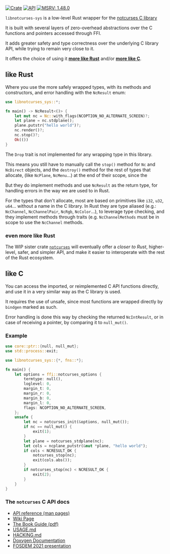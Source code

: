 [![Crate](https://img.shields.io/crates/v/libnotcurses-sys.svg)](https://crates.io/crates/libnotcurses-sys)
[![API](https://docs.rs/libnotcurses-sys/badge.svg)](https://dankamongmen.github.io/notcurses/rustdoc/libnotcurses_sys/)
[![MSRV: 1.48.0](https://flat.badgen.net/badge/MSRV/1.48.0/purple)](https://blog.rust-lang.org/2020/11/19/Rust-1.48.html)

`libnotcurses-sys` is a low-level Rust wrapper for the
[notcurses C library](https://www.github.com/dankamongmen/notcurses/)

It is built with several layers of zero-overhead abstractions
over the C functions and pointers accessed through FFI.

It adds greater safety and type correctness over the underlying C library API,
while trying to remain very close to it.

It offers the choice of using it [**more like Rust**](#like-rust)
and/or [**more like C**](#like-C).

## like Rust

Where you use the more safely wrapped types, with its methods and constructors,
and error handling with the `NcResult` enum:

```rust
use libnotcurses_sys::*;

fn main() -> NcResult<()> {
    let mut nc = Nc::with_flags(NCOPTION_NO_ALTERNATE_SCREEN)?;
    let plane = nc.stdplane();
    plane.putstr("hello world")?;
    nc.render()?;
    nc.stop()?;
    Ok(())
}
```

The `Drop` trait is not implemented for any wrapping type in this library.

This means you still have to manually call the `stop()` method for `Nc`
and `NcDirect` objects, and the `destroy()` method for the rest of types that
allocate, (like `NcPlane`, `NcMenu`…) at the end of their scope, since the

But they do implement methods and use `NcResult` as the return type,
for handling errors in the way we are used to in Rust.

For the types that don't allocate, most are based on primitives like `i32`,
`u32`, `u64`… without a name in the C library. In Rust they are type aliased
(e.g.: `NcChannel`, `NcChannelPair`, `NcRgb`, `NcColor`…), to
leverage type checking, and they implement methods through traits
(e.g. `NcChannelMethods` must be in scope to use the `NcChannel` methods.

### even more like Rust

The WIP sister crate [`notcurses`](https://github.com/dankamongmen/notcurses-rs)
will eventually offer a *closer to Rust*, higher-level, safer, and simpler API,
and make it easier to interoperate with the rest of the Rust ecosystem.

## like C

You can access the imported, or reimplemented C API functions directly,
and use it in a very similar way as the C library is used.

It requires the use of unsafe, since most functions are wrapped directly
by `bindgen` marked as such.

Error handling is done this way by checking the returned `NcIntResult`,
or in case of receiving a pointer, by comparing it to `null_mut()`.

### Example

```rust
use core::ptr::{null, null_mut};
use std::process::exit;

use libnotcurses_sys::{*, fns::*};

fn main() {
    let options = ffi::notcurses_options {
        termtype: null(),
        loglevel: 0,
        margin_t: 0,
        margin_r: 0,
        margin_b: 0,
        margin_l: 0,
        flags: NCOPTION_NO_ALTERNATE_SCREEN,
    };
    unsafe {
        let nc = notcurses_init(&options, null_mut());
        if nc == null_mut() {
            exit(1);
        }
        let plane = notcurses_stdplane(nc);
        let cols = ncplane_putstr(&mut *plane, "hello world");
        if cols < NCRESULT_OK {
            notcurses_stop(nc);
            exit(cols.abs());
        }
        if notcurses_stop(nc) < NCRESULT_OK {
            exit(2);
        }
    }
}
```

### The `notcurses` C API docs

- [API reference (man pages)](https://notcurses.com/)
- [Wiki Page](https://nick-black.com/dankwiki/index.php/Notcurses)
- [The Book Guide (pdf)](https://nick-black.com/htp-notcurses.pdf)
- [USAGE.md](https://github.com/dankamongmen/notcurses/blob/master/USAGE.md)
- [HACKING.md](https://github.com/dankamongmen/notcurses/blob/master/doc/HACKING.md)
- [Doxygen Documentation](https://nick-black.com/notcurses/html/index.html)
- [FOSDEM 2021 presentation](https://fosdem.org/2021/schedule/event/notcurses/)
